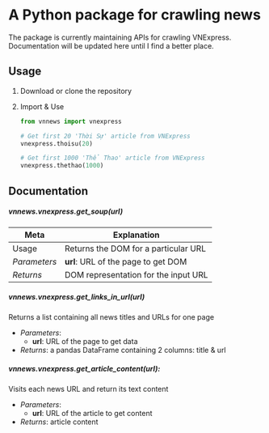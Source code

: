 # A Python package for crawling news
The package is currently maintaining APIs for crawling VNExpress. Documentation will be updated here until I find a better place.

## Usage

1. Download or clone the repository

2. Import & Use

    ```python
    from vnnews import vnexpress
    
    # Get first 20 'Thời Sự' article from VNExpress
    vnexpress.thoisu(20) 
    
    # Get first 1000 'Thể Thao' article from VNExpress
    vnexpress.thethao(1000) 
    ```
    
## Documentation

##### vnnews.vnexpress.get_soup(url)

| Meta | Explanation |
| -- | -- |
| Usage | Returns the DOM for a particular URL |
| *Parameters* | **url**: URL of the page to get DOM |
| *Returns* | DOM representation for the input URL |

##### vnnews.vnexpress.get_links_in_url(url)

Returns a list containing all news titles and URLs for one page

- *Parameters*: 
    - **url**: URL of the page to get data
- *Returns*: a pandas DataFrame containing 2 columns: title & url

##### vnnews.vnexpress.get_article_content(url):

Visits each news URL and return its text content

- *Parameters*: 
    - **url**: URL of the article to get content
- *Returns*: article content